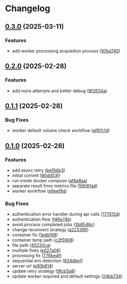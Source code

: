 # Changelog

## [0.3.0](https://github.com/MalwareDataLab/autodroid-worker/compare/v0.2.0...v0.3.0) (2025-03-11)


### Features

* add worker processing acquisition process ([97bd745](https://github.com/MalwareDataLab/autodroid-worker/commit/97bd7457d6a55cc6aebaa1d68b66248ff87ded96))

## [0.2.0](https://github.com/MalwareDataLab/autodroid-worker/compare/v0.1.1...v0.2.0) (2025-02-28)


### Features

* add more attempts and better debug ([8f2634a](https://github.com/MalwareDataLab/autodroid-worker/commit/8f2634a26200439580c547a9201a6072504ccfd7))

## [0.1.1](https://github.com/MalwareDataLab/autodroid-worker/compare/v0.1.0...v0.1.1) (2025-02-28)


### Bug Fixes

* worker default volume check workflow ([af97c14](https://github.com/MalwareDataLab/autodroid-worker/commit/af97c1432d039ef7d289cfcb5c2c9a6c570727f4))

## [0.1.0](https://github.com/MalwareDataLab/autodroid-worker/compare/v0.0.1...v0.1.0) (2025-02-28)


### Features

* add async retry ([bef94b3](https://github.com/MalwareDataLab/autodroid-worker/commit/bef94b37252f3c56b3ff8a858fb40c42bde816b1))
* initial commit ([80dd53f](https://github.com/MalwareDataLab/autodroid-worker/commit/80dd53fa15be74347e27863d9065787e3184affa))
* run inside docker compose ([af8a8aa](https://github.com/MalwareDataLab/autodroid-worker/commit/af8a8aaee66823cf50ff41ff4cc71f1f56537f5a))
* separate result from metrics file ([59061ad](https://github.com/MalwareDataLab/autodroid-worker/commit/59061adcab9e975e58bd30c092b9bf9a6d476ef3))
* worker workflow ([e9eef9d](https://github.com/MalwareDataLab/autodroid-worker/commit/e9eef9d589ff0066c1326ba0ac49659125923e54))


### Bug Fixes

* authentication error handler during api calls ([177512d](https://github.com/MalwareDataLab/autodroid-worker/commit/177512d204fb77b3a4c1ee2ce5c26b3090fd4717))
* authentication flow ([f46e74b](https://github.com/MalwareDataLab/autodroid-worker/commit/f46e74b0d881ee847a057aa13f7be0f3c1eff960))
* avoid process completed jobs ([3b8546c](https://github.com/MalwareDataLab/autodroid-worker/commit/3b8546ce23404d4e023403437f5eaedff8f31ce5))
* change reconnect strategy ([a223395](https://github.com/MalwareDataLab/autodroid-worker/commit/a2233950c0df65a7a97c3a1e0bfcb115ae6c7aa0))
* container fix ([1edbf98](https://github.com/MalwareDataLab/autodroid-worker/commit/1edbf9885339b4bb0ec4671f64f488a5ef55af1e))
* container temp path ([c2f5908](https://github.com/MalwareDataLab/autodroid-worker/commit/c2f590860d6aef148398438c242773d5a690a443))
* file path ([45220ca](https://github.com/MalwareDataLab/autodroid-worker/commit/45220caa290c01fc115197af900ea4f7da27d6a8))
* multiple fixes ([e027a06](https://github.com/MalwareDataLab/autodroid-worker/commit/e027a06e303f873e8df277928b5e21b389186f56))
* processing fix ([776be4f](https://github.com/MalwareDataLab/autodroid-worker/commit/776be4f2bc10de9ebf1a57721b3ce2d38387d67b))
* sequential env detection ([834dbe1](https://github.com/MalwareDataLab/autodroid-worker/commit/834dbe12130500951523a9e97ed42c8f6feeffff))
* server url ([e90b814](https://github.com/MalwareDataLab/autodroid-worker/commit/e90b814858570cd23bd46493697df8ee91d97785))
* update retry strategy ([9fcb5a8](https://github.com/MalwareDataLab/autodroid-worker/commit/9fcb5a8f0a834ce3ff9b3644b91f1034ab46effe))
* update worker required and default settings ([24bb734](https://github.com/MalwareDataLab/autodroid-worker/commit/24bb7348fe92904fb75d0a1d4206fe322e22ea68))

